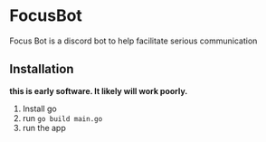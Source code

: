 # FocusBot
Focus Bot is a discord bot to help facilitate serious communication

## Installation
**this is early software. It likely will work poorly.**
1. Install go
1. run `go build main.go`
1. run the app
